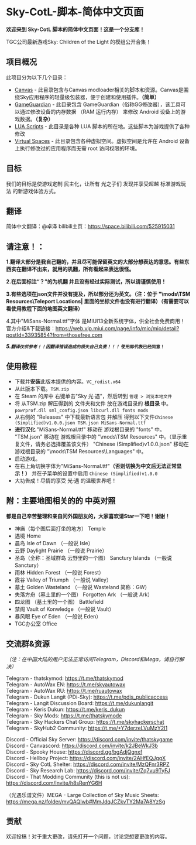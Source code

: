  # Sky-CotL-脚本-简体中文页面

**欢迎来到 Sky-CotL 脚本的简体中文页面！这是一个分支库！**

TGC公司最新游戏Sky: Children of the Light 的模组公开合集！

## 项目概况
此项目分为以下几个目录：
- [Canvas](./Canvas/) - 此目录包含与Canvas modloader相关的脚本和资源。Canvas是围绕Sky应用程序的轻量级包装器，便于创建和使用插件。**（简单）**
- [GameGuardian](./GameGuardian/) - 此目录包含 GameGuardian（俗称GG修改器），该工具可以通过修改设备的内存数据 （RAM 运行内存） 来修改 Android 设备上的游戏数据。**（复杂）**
- [LUA Scripts](./LUA%20Scripts/) - 此目录是各种 LUA 脚本的所在地。这些脚本为游戏提供了各种修改
- [Virtual Spaces](./Virtual%20Spaces/) - 此目录包含各种虚拟空间。虚拟空间是允许在 Android 设备上执行修改过的应用程序而无需 root 访问权限的环境。

## 目标
我们的目标是使游戏定制 民主化，让所有 光之子们 发现并享受超越 标准游戏玩法 的新游戏体验方式。

## 翻译

简体中文翻译：@卓泽 bilibili主页：https://space.bilibili.com/525915031

## **请注意！：**

**1.翻译大部分是我自己翻的，并且尽可能保留英文的大部分想表达的意思。有些东西实在翻译不出来，就用的机翻，所有看起来表达很怪。**

**2.在后面标注“？”的为机翻 并且没有经过实际测试，所以请谨慎使用！**

**3.有些选项在json文件并没有提及，所以部分还为英文。（注：位于 "\mods\TSM Resources\Teleport Locations| 里面的坐标文件也没有进行翻译）（有需要可以看使用教程下面的地图英文翻译）**

4.其中"MiSans-Normal.ttf"字体 是MIUI13全新系统字体，供全社会免费商用！ 官方介绍&下载链接：https://web.vip.miui.com/page/info/mio/mio/detail?postId=33935854?from=thosefree.com

***5.`翻译仅供参考！！因翻译错误造成的损失自己负责！！！`***  **`使用即代表已经同意！`**


## 使用教程

- 下载并**安装**此版本提供的内容。`VC_redist.x64`
- 从此版本下载。`TSM.zip`
- 在 Steam 的库中 右键单击"Sky 光·遇"，然后转到 `管理 > 浏览本地文件`
- 将 从TSM.zip 解压得到的 文件夹和文件 放在游戏目录的 **根目录** 中。`powrprof.dll sml_config.json libcurl.dll fonts mods`
- 从右侧的 "Releases" 中下载最新语言包 并解压 得到以下文件`Chinese (Simplified)v1.0.0.json TSM.json MiSans-Normal.ttf`
- **进行汉化**    "MiSans-Normal.ttf" 移动在 游戏根目录的 "fonts" 中。  "TSM.json" 移动在 游戏根目录中的 "\mods\TSM Resources" 中。（显示重复文件，请务必选择覆盖该文件）   "Chinese (Simplified)v1.0.0.json" 移动在 游戏根目录的 "\mods\TSM Resources\Languages" 中。
- 启动游戏。
- 在右上角切换字体为"MiSans-Normal.ttf"**（否则切换为中文后无法正常显示！）** 并在子菜单的设置中启用 `Chinese (Simplified)v1.0.0`
- 大功告成！尽情的享受 光·遇 的温暖世界吧！

## 附：主要地图相关的的 中英对照

**都是自己辛苦整理和亲自问外国朋友的，大家喜欢请Star一下吧！谢谢！**

- 神庙（每个图后面打坐的地方） Temple
- 遇境 Home
- 晨岛 Isle of Dawn （一般说 Isle）
- 云野 Daylight Prairie （一般说 Prairie）
- 圣岛（全称：圣域群岛 云野里的一个图） Sanctury Islands （一般说 Sanctury）
- 雨林 Hidden Forest （一般说 Forest）
- 霞谷 Valley of Triumph （一般说 Valley）
- 墓土 Golden Wasteland （一般说 Wasteland 简称：GW）
- 失落方舟（墓土里的一个图） Forgotten Ark （一般说 Ark）
- 四龙图 （墓土里的一个图） Battlefield
- 禁阁 Vault of Konwledge （一般说 Vault）
- 暴风眼 Eye of Eden （一般说 Eden）
- TGC办公室 Office



## 交流群&资源

*（注：在中国大陆的用户无法正常访问Telegram，Discord和Mega，请自行解决）*

Telegram - thatskymod: https://t.me/thatskymod  
Telegram - AutoWax EN: https://t.me/skyautowax  
Telegram - AutoWax RU: https://t.me/ruautowax  
Telegram - Dukun Langit (PDi-Sky): https://t.me/pdis_publicaccess  
Telegram - Langit Discussion Board: https://t.me/dukunlangit  
Telegram - Keris Dukun: https://t.me/keris_dukun  
Telegram - Sky Mods: https://t.me/thatskymode  
Telegram - Sky Hackers Chat Group: https://t.me/skyhackerschat  
Telegram - SkyHub2 Community: https://t.me/+Y7derzeLVuMzY2I1  

Discord - Official Sky Server: https://discord.com/invite/thatskygame  
Discord - Canvascord: https://discord.com/invite/k2JBeWkJ3b  
Discord - Spooky House: https://discord.gg/bgAdjQgnxf  
Discord - Hellboy Project: https://discord.com/invite/2AHfEQJggX  
Discord - Sky CotL Shelter: https://discord.com/invite/MzQFnr3RPZ  
Discord - Sky Research Lab: https://discord.com/invite/Zq7vu9TyFJ  
Discord - That Modding Community (this is not us): https://discord.com/invite/h8sRenYG6H  

（光遇乐谱文件）MEGA - Large Collection of Sky Music Sheets: https://mega.nz/folder/mvQAQIwb#MmJdqJCZkvTY2Ma7A8YzSg  

## 贡献
欢迎投稿！对于重大更改，请先打开一个问题，讨论您想要更改的内容。
